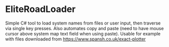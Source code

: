 # EliteRoadLoader
Simple C# tool to load system names from files or user input, then traverse via single key presses. Also automates copy and paste (need to have mouse cursor above system map text field when using paste).
Usable for example with files downloaded from https://www.spansh.co.uk/exact-plotter
